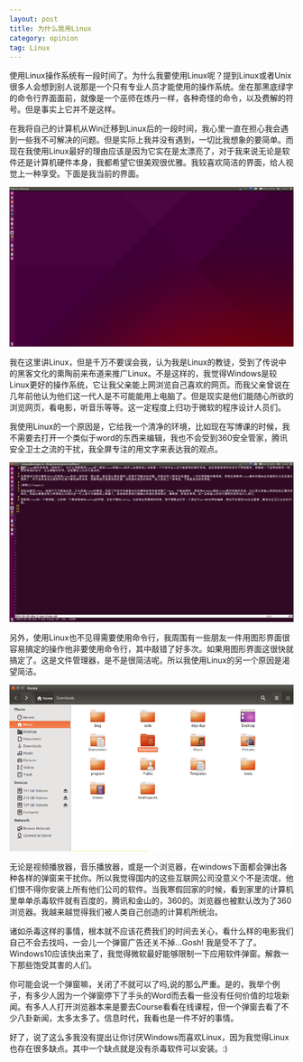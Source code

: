 ```yaml
---
layout: post
title: 为什么我用Linux 
category: opinion
tag: Linux
---
```


使用Linux操作系统有一段时间了。为什么我要使用Linux呢？提到Linux或者Unix很多人会想到别人说那是一个只有专业人员才能使用的操作系统。坐在那黑底绿字的命令行界面面前，就像是一个巫师在炼丹一样，各种奇怪的命令，以及费解的符号。但是事实上它并不是这样。

在我将自己的计算机从Win迁移到Linux后的一段时间，我心里一直在担心我会遇到一些我不可解决的问题。但是实际上我并没有遇到，一切比我想象的要简单。而现在我使用Linux最好的理由应该是因为它实在是太漂亮了，对于我来说无论是软件还是计算机硬件本身，我都希望它很美观很优雅。我较喜欢简洁的界面，给人视觉上一种享受。下面是我当前的界面。

![桌面](/images/blog/2015/desktop.png)

我在这里讲Linux，但是千万不要误会我，认为我是Linux的教徒，受到了传说中的黑客文化的熏陶前来布道来推广Linux。不是这样的，我觉得Windows是较Linux更好的操作系统，它让我父亲能上网浏览自己喜欢的网页。而我父亲曾说在几年前他认为他们这一代人是不可能能用上电脑了。但是现实是他们能随心所欲的浏览网页，看电影，听音乐等等。这一定程度上归功于微软的程序设计人员们。

我使用Linux的一个原因是，它给我一个清净的环境，比如现在写博课的时候，我不需要去打开一个类似于word的东西来编辑，我也不会受到360安全管家，腾讯安全卫士之流的干扰，我全屏专注的用文字来表达我的观点。


![writing](/images/blog/2015/writing.png)

另外，使用Linux也不见得需要使用命令行，我周围有一些朋友一件用图形界面很容易搞定的操作他非要使用命令行，其中敲错了好多次。如果用图形界面这很快就搞定了。这是文件管理器，是不是很简洁呢。所以我使用Linux的另一个原因是渴望简洁。


![file](/images/blog/2015/filefold.png)

无论是视频播放器，音乐播放器，或是一个浏览器，在windows下面都会弹出各种各样的弹窗来干扰你。所以我觉得国内的这些互联网公司没意义个不是流氓，他们恨不得你安装上所有他们公司的软件。当我寒假回家的时候，看到家里的计算机里单单杀毒软件就有百度的，腾讯和金山的，360的。浏览器也被默认改为了360浏览器。我越来越觉得我们被人类自己创造的计算机所统治。

诸如杀毒这样的事情，根本就不应该花费我们的时间去关心，看什么样的电影我们自己不会去找吗，一会儿一个弹窗广告还关不掉...Gosh! 我是受不了了。Windows10应该快出来了，我觉得微软最好能够限制一下应用软件弹窗。解救一下那些饱受其害的人们。

你可能会说一个弹窗嘛，关闭了不就可以了吗,说的那么严重。是的，我举个例子，有多少人因为一个弹窗停下了手头的Word而去看一些没有任何价值的垃圾新闻。有多人人打开浏览器本来是要去Course看看在线课程，但一个弹窗去看了不少八卦新闻，太多太多了。信息时代，我看也是一件不好的事情。



好了，说了这么多我没有提出让你讨厌Windows而喜欢Linux，因为我觉得Linux也存在很多缺点。其中一个缺点就是没有杀毒软件可以安装。:)
